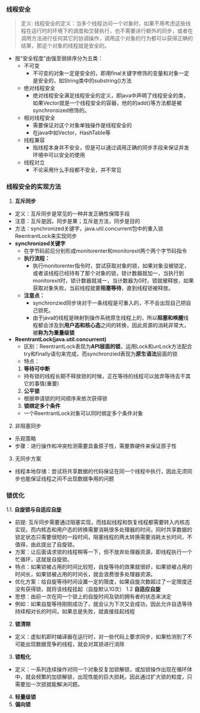 ### 线程安全
>定义: 线程安全的定义：当多个线程访问一个对象时，如果不用考虑这些线程在运行时的环境下的调度和交替执行，也不需要进行额外的同步，或者在调用方法进行任何其它的协调操作，调用这个对象的行为都可以获得正确的结果，那这个对象的线程就是安全的。

- 按“安全程度”由强至弱排序分为五类：
    - 不可变
        - 不可变的对象一定是安全的，即用final关键字修饰的变量和对象一定是安全的，如String类中的substring()方法
    - 绝对线程安全
        - 绝对线程安全满足线程安全的定义，即java中声明了线程安全的类，如果Vector就是一个线程安全的容器，他的的add()等方法都是被synchronsized修饰的。 
    - 相对线程安全
        -   需要保证对这个对象单独操作是线程安全的
        -   在java中如Vector，HashTable等
    - 线程兼容
        - 指线程本身并不安全，但是可以通过调用正确的同步手段来保证并发环境中可以安全的使用
    - 线程对立
        - 不论采用什么手段都不安全，并不常见

### 线程安全的实现方法
1. **互斥同步**
- 定义：互斥同步是常见的一种并发正确性保障手段
- 注意：互斥是因，同步是果；互斥是方法，同步是目的
- 方法：synchronized关键字，java.util.concurrent包中的重入锁ReentrantLock来实现同步
- **synchronized关键字**
    - 在字节码前后分别形成monitorenter和monitorexit两个两个字节码指令
    - **执行流程：**
         - 执行monitorenter指令时，尝试获取对象的锁，如果对象没被锁定，或者该线程已经持有了那个对象的锁，锁计数器就加一，当执行到monitorexit时，锁计数器就减一，当计数器为0时，锁就被释放，如果获取对象失败，当前线程就要**阻塞等待**，直到线程锁被释放。
     - **注意点：**
        - synchronzied同步块对于一条线程是可重入的，不不会出现自己把自己锁死。
        - 由于java的线程是映射到操作系统原生线程上的，所以**阻塞和唤醒**线程都会涉及到**用户态和核心态**之间的转换，因此资源的消耗非常大，被**称为为重量级锁**
- **ReentrantLock(java.util.concurrent)**
    - 区别：ReentrantLock表现为**API层面的锁**，运用Lock和unLock方法配合try和finally语句来完成，而synchronzied表现为**原生语法**层面的锁
    - 特点：
   1. **等待可中断**
    - 持有锁的线程长期不释放锁的时候，正在等待的线程可以放弃等待去干其它的事情(重要)
    2. **公平锁**
    - 根据申请锁的时间顺序来依次获得锁
    3. **锁绑定多个条件**
    - 一个ReentrantLock对象可以同时绑定多个条件对象
2. 非阻塞同步
- 乐观策略
- 步骤：进行操作和冲突检测需要具备原子性，需要靠硬件来保证原子性

3. 无同步方案
- 线程本地存储：尝试将共享数据的代码保证在同一个线程中执行，因此无须同步也能保证线程之间不出现数据争用的问题
    
### 锁优化
1.1. **自旋锁与自适应自旋**
- 前提: 互斥同步需要通过阻塞实现，而挂起线程和恢复线程都需要转入内核态实现，而内核态和用户态的转换需要消耗很多处理器的时间，同时共享数据的锁定状态只需要很短的一段时间，阻塞线程的两太转换需要消耗太长时间，不值得，由此提出了自旋锁。
- 方案：让后面请求锁的线程稍等一下，但不放弃处理器资源，即线程执行一个忙循环，这就是自旋锁。
- 特点：如果锁被占用的时间比较短，自旋等待的效果就很好，如果锁被占用的时间长，如果锁被占用的时间长，就会浪费很多处理器资源。
- 优化方案：给自旋等待时间设置一定的限度，如果自旋次数超过了一定限度还没有获得锁，就将该线程挂起（自旋默认10次）
1.2 **自适应自旋**
- 思想：由前一次在同一个锁上的自旋时间及锁的拥有者的状态来决定
- 例如：如果自旋等待刚刚成功了，就会认为下次又会成功，因此允许自选等待持续相对长的时间，如果总是失败，就直接挂起线程
2. **锁清除**
- 定义：虚拟机即时编译器在运行时，对一些代码上要求同步，如果检测到了不可能出现数据竞争的线程，就会对其锁进行消除 
3. **锁粗化**
- 定义：一系列连续操作对同一个对象反复加锁解锁，或加锁操作出现在循环体中，就会频繁的加锁解锁，出现性能的巨大损耗，因此通过扩大锁的粒度，只需要加一次锁就能解决问题。
4. **轻量级锁**
5. **偏向锁**